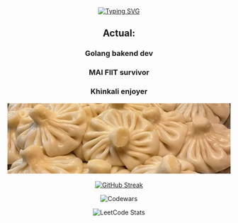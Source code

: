<div align="center">
<a href="https://git.io/typing-svg"><img src="https://readme-typing-svg.demolab.com?font=Fira+Code&pause=1000&repeat=false&width=435&lines=welcome+to+masterkusok+shit+storage%E2%99%A1+" alt="Typing SVG" /></a>

<h2>Actual:</h2>
<h3>Golang bakend dev</h3>
<h3>MAI FIIT survivor</h3>
<h3>Khinkali enjoyer</h3>

<img src="https://github.com/masterkusok/masterkusok/blob/main/07307326ffa10bbe1eaefb02d753e834(1).jpg">

[![GitHub Streak](https://streak-stats.demolab.com?user=masterkusok)](https://git.io/streak-stats)

![Codewars](https://github.r2v.ch/codewars?user=masterkusok&name=true&top_languages=true&stroke=%23b362ff&theme=purple_dark)

![LeetCode Stats](https://leetcard.jacoblin.cool/masterkusok?ext=contest)

</div>
